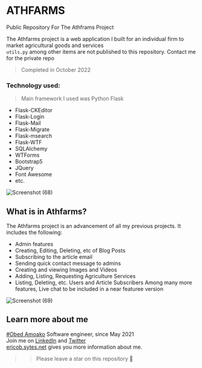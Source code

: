 # ATHFARMS
Public Repository For The Athframs Project

The Athfarms project is a web application I built for an individual firm to market agricultural goods and services  
`utils.py` among other items are not published to this repository. Contact me for the private repo  

> Completed in October 2022

### Technology used:
> Main framework I used was Python Flask

- Flask-CKEditor
- Flask-Login
- Flask-Mail
- Flask-Migrate
- Flask-msearch
- Flask-WTF
- SQLAlchemy
- WTForms
- Bootstrap5
- JQuery
- Font Awesome
- etc.


![Screenshot (68)](https://user-images.githubusercontent.com/84608830/199469393-565bc893-1928-430d-8562-8e4e722ae419.png)
## What is in Athfarms?
The Athfarms project is an advancement of all my previous projects. It includes the following:
- Admin features
- Creating, Editing, Deleting, etc of Blog Posts
- Subscribing to the article email
- Sending quick contact message to admins
- Creating and viewing Images and Videos
- Adding, Listing, Requesting Agriculture Services
- Listing, Deleting, etc. Users and Article Subscribers
Among many more features, Live chat to be included in a near featuree version

![Screenshot (69)](https://user-images.githubusercontent.com/84608830/199473223-8a8e09e1-208f-4bed-9273-931e288930c3.png)

## Learn more about me  
[#Obed Amoako](https://ericob.sytes.net) Software engineer, since May 2021  
Join me on [LinkedIn](https://linkedin.com/in/ericob3d) and [Twitter](https://twitter.com/obedamoako8)  
[ericob.sytes.net](https://ericob.sytes.net) gives you more information about me.  
  
>> Please leave a star on this repository 🌟
